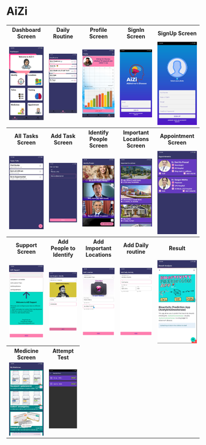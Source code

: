 # AiZi

<table style="width:100%; align:center;" >
  <tr>
    <th>Dashboard Screen</th>
    <th>Daily Routine</th>
    <th>Profile Screen</th>
    <th>SignIn Screen</th>
    <th>SignUp Screen</th>
  </tr>
  <tr>
    <td><img alt="dashboard" src="https://raw.githubusercontent.com/iamkishansharma/my-project-screenshots/main/AiZi/dashboard.jpg" width="200px"/></td>
    <td><img alt="routine" src="https://raw.githubusercontent.com/iamkishansharma/my-project-screenshots/main/AiZi/DailyRoutine.jpg" width="200px"/></td>
    <td><img alt="profile" src="https://raw.githubusercontent.com/iamkishansharma/my-project-screenshots/main/AiZi/profile.jpg" width="200px"/></td>
    <td><img alt="signin" src="https://raw.githubusercontent.com/iamkishansharma/my-project-screenshots/main/AiZi/sign-in.jpg" width="200px"/></td>
    <td><img alt="signup" src="https://raw.githubusercontent.com/iamkishansharma/my-project-screenshots/main/AiZi/sign-up.jpg" width="200px"/></td>
    <tr>
    <th>All Tasks Screen</th>
    <th>Add Task Screen</th>
    <th>Identify People Screen</th>
    <th>Important Locations Screen</th>
    <th>Appointment Screen</th>
  </tr>
  <tr>
    <td><img alt="allTasks" src="https://raw.githubusercontent.com/iamkishansharma/my-project-screenshots/main/AiZi/Task.jpg" width="200px"/></td>
    <td><img alt="addTask" src="https://raw.githubusercontent.com/iamkishansharma/my-project-screenshots/main/AiZi/AddTask.jpg" width="200px"/></td>
    <td><img alt="identify" src="https://raw.githubusercontent.com/iamkishansharma/my-project-screenshots/main/AiZi/Identify.jpg" width="200px"/></td>
    <td><img alt="locations" src="https://raw.githubusercontent.com/iamkishansharma/my-project-screenshots/main/AiZi/Locations.jpg" width="200px"/></td>
    <td><img alt="allTasks" src="https://raw.githubusercontent.com/iamkishansharma/my-project-screenshots/main/AiZi/Appointment.jpg" width="200px"/></td>
    </tr>
  <tr>
    <th>Support Screen</th>
    <th>Add People to Identify</th>
    <th>Add Important Locations</th>
    <th>Add Daily routine</th>
    <th>Result</th>
  </tr>
  <tr>
    <td><img alt="support" src="https://raw.githubusercontent.com/iamkishansharma/my-project-screenshots/main/AiZi/SupportScreen.jpg" width="200px"/></td>
    <td><img alt="addpeople" src="https://raw.githubusercontent.com/iamkishansharma/my-project-screenshots/main/AiZi/AddPeople.jpg" width="200px"/></td>
    <td><img alt="addplace" src="https://raw.githubusercontent.com/iamkishansharma/my-project-screenshots/main/AiZi/AddPlace.jpg" width="200px"/></td>
    <td><img alt="addroutine" src="https://raw.githubusercontent.com/iamkishansharma/my-project-screenshots/main/AiZi/AddDailyRoutine.jpg" width="200px"/></td>
    <td><img alt="resultin" src="https://raw.githubusercontent.com/iamkishansharma/my-project-screenshots/main/AiZi/ResultIn.jpg" width="200px"/></td>
    </tr>
  
  <tr>
    <th>Medicine Screen</th>
    <th>Attempt Test</th>
  </tr>
  <tr>
    <td><img alt="medicine" src="https://raw.githubusercontent.com/iamkishansharma/my-project-screenshots/main/AiZi/Medicine.jpg" width="200px"/></td>
    <td><img alt="attempttest" src="https://raw.githubusercontent.com/iamkishansharma/my-project-screenshots/main/AiZi/Test.jpg" width="200px"/></td>
    </tr>
</table>
